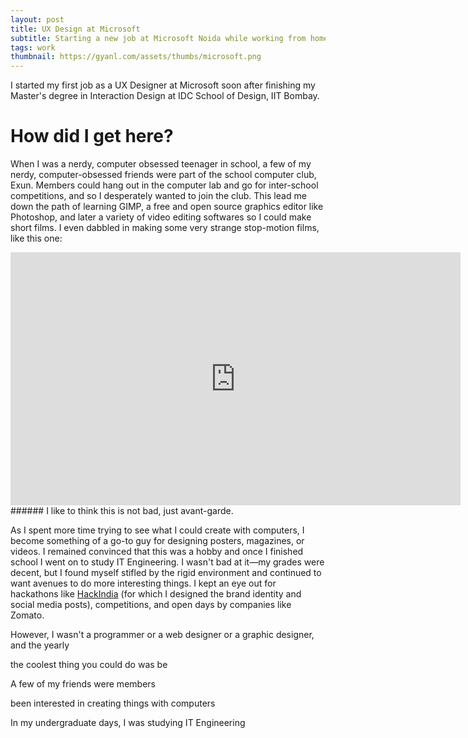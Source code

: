 ```yaml
---
layout: post
title: UX Design at Microsoft
subtitle: Starting a new job at Microsoft Noida while working from home.
tags: work
thumbnail: https://gyanl.com/assets/thumbs/microsoft.png
---
```


I started my first job as a UX Designer at Microsoft soon after finishing my Master's degree in Interaction Design at IDC School of Design, IIT Bombay.

# How did I get here?

When I was a nerdy, computer obsessed teenager in school, a few of my nerdy, computer-obsessed friends were part of the school computer club, Exun. Members could hang out in the computer lab and go for inter-school competitions, and so I desperately wanted to join the club. This lead me down the path of learning GIMP, a free and open source graphics editor like Photoshop, and later a variety of video editing softwares so I could make short films. I even dabbled in making some very strange stop-motion films, like this one:

<iframe class="embed" width="720" height="405" src="https://www.youtube.com/embed/uN1Rtzk_TMk" frameborder="0" allow="accelerometer; autoplay; encrypted-media; gyroscope; picture-in-picture" allowfullscreen></iframe>
###### I like to think this is not bad, just avant-garde.

As I spent more time trying to see what I could create with computers, I become something of a go-to guy for designing posters, magazines, or videos. I remained convinced that this was a hobby and once I finished school I went on to study IT Engineering. I wasn't bad at it—my grades were decent, but I found myself stifled by the rigid environment and continued to want avenues to do more interesting things. I kept an eye out for hackathons like [HackIndia](https://gyanl.com/hackindia) (for which I designed the brand identity and social media posts), competitions, and open days by companies like Zomato.

However, I wasn't a programmer or a web designer or a graphic designer, and the yearly

the coolest thing you could do was be

 A few of my friends were members

 been interested in creating things with computers

In my undergraduate days, I was studying IT Engineering
